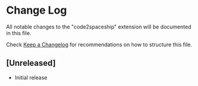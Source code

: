 # Change Log

All notable changes to the "code2spaceship" extension will be documented in this file.

Check [Keep a Changelog](http://keepachangelog.com/) for recommendations on how to structure this file.

## [Unreleased]

- Initial release